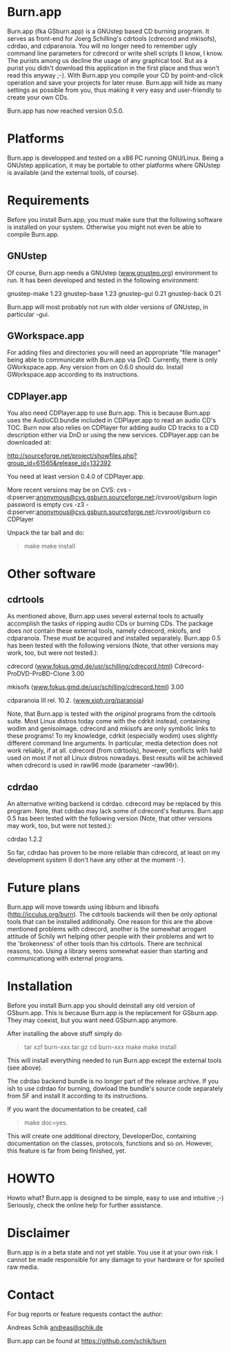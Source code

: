 Burn.app
========
Burn.app (fka GSburn.app) is a GNUstep based CD burning program.
It serves as front-end for Joerg Schilling's cdrtools
(cdrecord and mkisofs), cdrdao, and cdparanoia.
You will no longer need to remember ugly command line parameters
for cdrecord or write shell scripts (I know, I know. The purists
among us decline the usage of any graphical tool. But as a purist
you didn't download this application in the first place and thus
won't read this anyway ;-).
With Burn.app you compile your CD by point-and-click operation
and save your projects for later reuse. Burn.app will hide as
many settings as possible from you, thus making it very easy and
user-friendly to create your own CDs.

Burn.app has now reached version 0.5.0.


Platforms
=========
Burn.app is developped and tested on a x86 PC running GNU/Linux.
Being a GNUstep application, it may be portable to other platforms
where GNUstep is available (and the external tools, of course).


Requirements
============

Before you install Burn.app, you must make sure that the following
software is installed on your system. Otherwise you might not even be
able to compile Burn.app.


GNUstep
-------
Of course, Burn.app needs a GNUstep (www.gnustep.org) environment
to run. It has been developed and tested in the following environment:

gnustep-make 1.23
gnustep-base 1.23
gnustep-gui  0.21
gnustep-back 0.21

Burn.app will most probably not run with older versions of GNUstep,
in particular -gui.


GWorkspace.app
--------------
For adding files and directories you will need an appropriate "file manager"
being able to communicate with Burn.app via DnD. Currently, there is only
GWorkspace.app. Any version from on 0.6.0 should do.
Install GWorkspace.app according to its instructions.


CDPlayer.app
------------
You also need CDPlayer.app to use Burn.app. This is because Burn.app
uses the AudioCD.bundle included in CDPlayer.app to read an audio
CD's TOC. Burn now also relies on CDPlayer for adding audio CD tracks to a CD
description either via DnD or using the new services.
CDPlayer.app can be downloaded at:

http://sourceforge.net/project/showfiles.php?group_id=61565&release_id=132392

You need at least version 0.4.0 of CDPlayer.app.

More recent versions may be on CVS:
cvs -d:pserver:anonymous@cvs.gsburn.sourceforge.net:/cvsroot/gsburn login
password is empty
cvs -z3 -d:pserver:anonymous@cvs.gsburn.sourceforge.net:/cvsroot/gsburn co CDPlayer

Unpack the tar ball and do:

> make
> make install


Other software
==============

cdrtools
--------
As mentioned above, Burn.app uses several external tools to
actually accomplish the tasks of ripping audio CDs or burning CDs.
The package does _not_ contain these external tools, namely
cdrecord, mkiofs, and cdparanoia. These must be acquired and
installed separately.
Burn.app 0.5 has been tested with the following versions (Note,
that other versions may work, too, but were not tested.):
 
cdrecord  (www.fokus.gmd.de/usr/schilling/cdrecord.html)
	Cdrecord-ProDVD-ProBD-Clone 3.00

mkisofs   (www.fokus.gmd.de/usr/schilling/cdrecord.html)
	3.00

cdparanoia III rel. 10.2.  	(www.xiph.org/paranoia)

Note, that Burn.app is tested with the _original_ programs from the
cdrtools suite. Most Linux distros today come with the cdrkit instead,
containing wodim and genisoimage. cdrecord and mkisofs are only symbolic
links to these programs! To my knowledge, cdrkit (especially wodim)
uses slightly different command line arguments. In particular, media
detection does not work reliably, if at all.
cdrecord (from cdrtools), however, conflicts with hald used on most if not
all Linux distros nowadays. Best results will be achieved when cdrecord is
used in raw96 mode (parameter -raw96r).

cdrdao
------
An alternative writing backend is cdrdao. cdrecord may be replaced
by this program. Note, that cdrdao may lack some of cdrecord's features.
Burn.app 0.5 has been tested with the following version (Note,
that other versions may work, too, but were not tested.):

cdrdao
	1.2.2

So far, cdrdao has proven to be more reliable than cdrecord, at least on my
development system (I don't have any other at the moment :-).

Future plans
============

Burn.app will move towards using libburn and libisofs (http://icculus.org/burn).
The cdrtools backends will then be only optional tools that can be installed
additionally.
One reason for this are the above mentioned problems with cdrecord, another is
the somewhat arrogant attitude of Schily wrt helping other people with their
problems and wrt to the 'brokenness' of other tools than his cdrtools.
There are technical reasons, too. Using a library seems somewhat easier than
starting and communicationg with external programs.


Installation
============

Before you install Burn.app you should deinstall any old version of GSburn.app.
This is because Burn.app is the replacement for GSburn.app.
They may coexist, but you want need GSburn.app anymore.


After installing the above stuff simply do

> tar xzf burn-xxx.tar.gz
> cd burn-xxx
> make
> make install

This will install everything needed to run Burn.app except
the external tools (see above).

The cdrdao backend bundle is no longer part of the release archive. If you
ish to use cdrdao for burning, dowload the bundle's source code separately
from SF and install it according to its instructions.

If you want the documentation to be created, call

> make doc=yes.

This will create one additional directory, DeveloperDoc,
containing documentation on the classes, protocols, functions
and so on. However, this feature is far from being finished, yet.


HOWTO
=====

Howto what? Burn.app is designed to be simple, easy to use and intuitive ;-)
Seriously, check the online help for further assistance.


Disclaimer
==========

Burn.app is in a beta state and not yet stable. You use it at
your own risk. I cannot be made responsible for any damage to your
hardware or for spoiled raw media.


Contact
=======

For bug reports or feature requests contact the author:

Andreas Schik <andreas@schik.de>

Burn.app can be found at https://github.com/schik/burn
